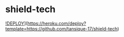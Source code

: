 # shield-tech






[!DEPLOY](https://www.herokucdn.com/deploy/button.svg)](https://heroku.com/deploy?template=https://github.com/tansique-17/shield-tech)
